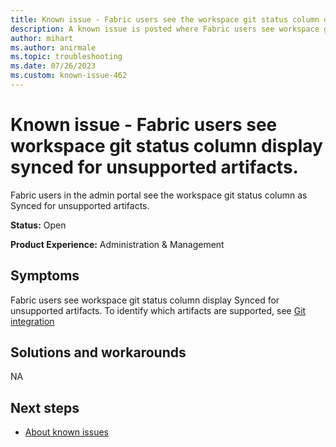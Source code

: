 ```yaml
---
title: Known issue - Fabric users see the workspace git status column display synced for unsupported artifacts.
description: A known issue is posted where Fabric users see workspace git status column shows Synced for unsupported artifacts.
author: mihart
ms.author: anirmale
ms.topic: troubleshooting 
ms.date: 07/26/2023
ms.custom: known-issue-462
---
```


# Known issue - Fabric users see workspace git status column display synced for unsupported artifacts.

Fabric users in the admin portal see the workspace git status column as Synced for unsupported artifacts.

**Status:** Open

**Product Experience:** Administration & Management

## Symptoms

Fabric users see workspace git status column display Synced for unsupported artifacts. To identify which artifacts are supported, see [Git integration](../cicd/git-integration/intro-to-git-integration#supported-items) 

## Solutions and workarounds

NA

## Next steps

- [About known issues](https://support.fabric.microsoft.com/known-issues)

